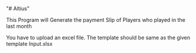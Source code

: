 "# Altius" 


This Program will Generate the payment Slip of Players who played in the last month

You have to upload an excel file. The template should be same as the given template Input.xlsx
